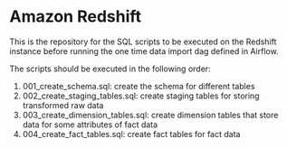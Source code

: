 # Amazon Redshift
This is the repository for the SQL scripts to be executed on the Redshift instance before running the one time data import dag defined in Airflow.

The scripts should be executed in the following order:
1. 001_create_schema.sql: create the schema for different tables
2. 002_create_staging_tables.sql: create staging tables for storing transformed raw data
3. 003_create_dimension_tables.sql: create dimension tables that store data for some attributes of fact data
4. 004_create_fact_tables.sql: create fact tables for fact data